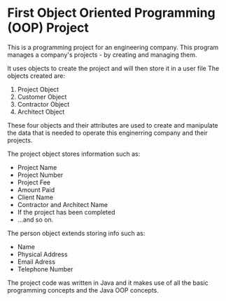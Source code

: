 # First Object Oriented Programming (OOP) Project

This is a programming project for an engineering company.
This program manages a company's projects - by creating and managing them.

It uses objects to create the project and will then store it in a user file
The objects created are:
1. Project Object
2. Customer Object
3. Contractor Object
4. Architect Object

These four objects and their attributes are used to create and manipulate the data that is needed to operate this enginerring company and their projects.

The project object stores information such as:
* Project Name
* Project Number
* Project Fee
* Amount Paid
* Client Name
* Contractor and Architect Name
* If the project has been completed
* ...and so on.

The person object extends storing info such as:
* Name
* Physical Address
* Email Adress
* Telephone Number

The project code was written in Java and it makes use of all the basic programming concepts and the Java OOP concepts.